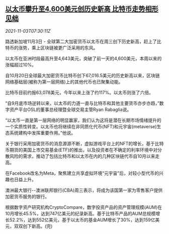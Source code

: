 <!--1635924662000-->
[以太币攀升至4,600美元创历史新高 比特币走势相形见绌](https://cn.reuters.com/article/cryptocurrency-moves-1103-wedn-idCNKBS2HO0LJ)
------

<div><i>2021-11-03T07:30:11Z</i></div><p>路透新加坡11月3日 - 全球第二大加密货币以太币在周三创下历史新高，赶上了比特币的涨势，乘上区块链被更广泛采用的东风。</p><p>以太币在亚洲时段最高升至4,643美元，突破了前一天的4,600美元，本周以来的涨幅超过10%。</p><p>自10月20日全球最大加密货币比特币创下67,016.5美元的历史新高以来，区块链网络基础层(被称为第一层网络)上的其他代币也已聚集动能。</p><p>比特币目前约报63,078美元，今年以来上涨了约117%。以太币则涨了六倍。</p><p>“自9月底市场逆转以来，以太币的力道一直与比特币和其他主要货币亦步亦趋，”数字资产平台OSL的董事总经理暨全球交易主管Ryan Rabaglia说。</p><p>“以太币一直是第一层网络的明显赢家，我们认为这将是潜在长期市场情绪提升的一个实质性转变。以太币也将继续在非同质化代币(NFT)和元宇宙(metaverse)生态系统建构中发挥重要作用。”他说。</p><p>关于银行采用加密货币的消息源源不断，虚拟游戏平台上的NFT的增长，基于比特币期货的美国上市交易基金(ETF)的推出，以及投资者在不确定的利率环境中对分散风险的需求，推动了包括比特币和以太币在内的几种区块链代币自10月以来走高。</p><p>在Facebook改名为Meta，聚焦建立共享虚拟环境“元宇宙”后，对较小型代币的兴趣也日益上升。</p><p>澳洲最大银行--澳洲联邦银行(CBA)周三表示，将成为该国第一家为零售客户提供加密货币服务的银行。</p><p>根据数字资产研究机构CryptoCompare，数字投资产品的资产管理规模(AUM)在10月增长45.5%，达到747亿美元的纪录新高。基于比特币产品的AUM总规模增长52.2%，达到552亿美元，基于以太币的基金AUM增长了30%，达到159亿美元，双双创下新高。(完)</p>

